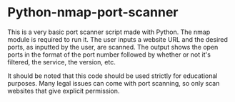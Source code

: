 # Python-nmap-port-scanner
This is a very basic port scanner script made with Python. The nmap module is required to run it. The user inputs a website URL and the desired ports, as inputted by the user, are scanned. The output shows the open ports in the format of the port number followed by whether or not it's filtered, the service, the version, etc.

It should be noted that this code should be used strictly for educational purposes. Many legal issues can come with port scanning, so only scan websites that give explicit permission.

